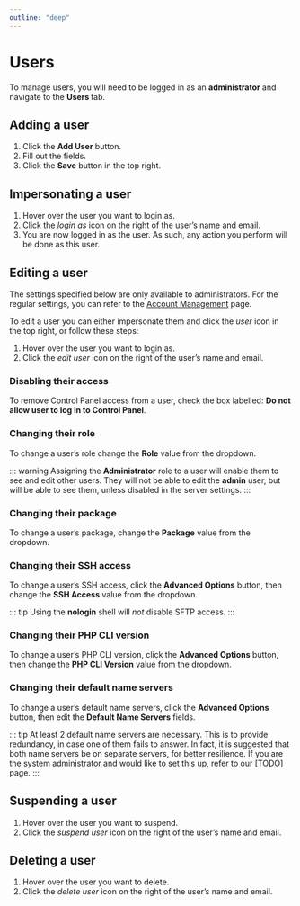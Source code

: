 ```yaml
---
outline: "deep"
---
```


# Users

To manage users, you will need to be logged in as an **administrator** and navigate to the **Users <i class="fas fa-fw fa-users"></i>** tab.

## Adding a user

1. Click the **<i class="fas fa-fw fa-plus-circle"></i> Add User** button.
2. Fill out the fields.
3. Click the **<i class="fas fa-fw fa-save"></i> Save** button in the top right.

## Impersonating a user

1. Hover over the user you want to login as.
2. Click the <i class="fas fa-fw fa-sign-in-alt"><span class="visually-hidden">login as</span></i> icon on the right of the user’s name and email.
3. You are now logged in as the user. As such, any action you perform will be done as this user.

## Editing a user

The settings specified below are only available to administrators. For the regular settings, you can refer to the [Account Management](../user-guide/account.md) page.

To edit a user you can either impersonate them and click the <i class="fas fa-lg fa-fw fa-user-circle"><span class="visually-hidden">user</span></i> icon in the top right, or follow these steps:

1. Hover over the user you want to login as.
2. Click the <i class="fas fa-fw fa-pencil-alt"><span class="visually-hidden">edit user</span></i> icon on the right of the user’s name and email.

### Disabling their access

To remove Control Panel access from a user, check the box labelled: **Do not allow user to log in to Control Panel**.

### Changing their role

To change a user’s role change the **Role** value from the dropdown.

::: warning
Assigning the **Administrator** role to a user will enable them to see and edit other users. They will not be able to edit the **admin** user, but will be able to see them, unless disabled in the server settings.
:::

### Changing their package

To change a user’s package, change the **Package** value from the dropdown.

### Changing their SSH access

To change a user’s SSH access, click the **Advanced Options** button, then change the **SSH Access** value from the dropdown.

::: tip
Using the **nologin** shell will _not_ disable SFTP access.
:::

### Changing their PHP CLI version

To change a user’s PHP CLI version, click the **Advanced Options** button, then change the **PHP CLI Version** value from the dropdown.

### Changing their default name servers

To change a user’s default name servers, click the **Advanced Options** button, then edit the **Default Name Servers** fields.

::: tip
At least 2 default name servers are necessary. This is to provide redundancy, in case one of them fails to answer. In fact, it is suggested that both name servers be on separate servers, for better resilience. If you are the system administrator and would like to set this up, refer to our [TODO] page.
:::

## Suspending a user

1. Hover over the user you want to suspend.
2. Click the <i class="fas fa-fw fa-pause"><span class="visually-hidden">suspend user</span></i> icon on the right of the user’s name and email.

## Deleting a user

1. Hover over the user you want to delete.
2. Click the <i class="fas fa-fw fa-trash"><span class="visually-hidden">delete user</span></i> icon on the right of the user’s name and email.

